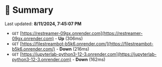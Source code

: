 # 📖 Summary
Last updated: **8/11/2024, 7:45:07 PM**

- `GET` [https://restreamer-09gx.onrender.com](https://restreamer-09gx.onrender.com) - **Up** (306ms)
- `GET` [https://filestreambot-b5k6.onrender.com/](https://filestreambot-b5k6.onrender.com/) - **Down** (216ms)
- `GET` [https://jupyterlab-python3-12-3.onrender.com](https://jupyterlab-python3-12-3.onrender.com) - **Down** (162ms)
